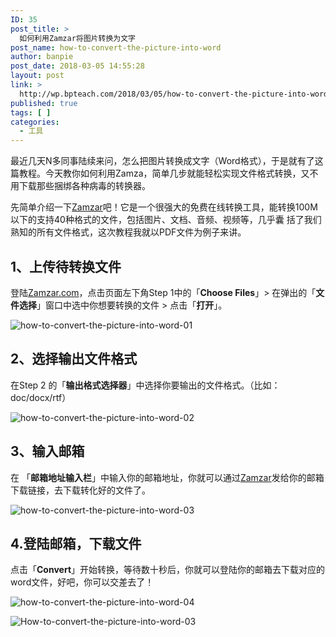 ```yaml
---
ID: 35
post_title: >
  如何利用Zamzar将图片转换为文字
post_name: how-to-convert-the-picture-into-word
author: banpie
post_date: 2018-03-05 14:55:28
layout: post
link: >
  http://wp.bpteach.com/2018/03/05/how-to-convert-the-picture-into-word/
published: true
tags: [ ]
categories:
  - 工具
---
```

最近几天N多同事陆续来问，怎么把图片转换成文字（Word格式），于是就有了这篇教程。今天教你如何利用Zamza，简单几步就能轻松实现文件格式转换，又不用下载那些捆绑各种病毒的转换器。

先简单介绍一下[Zamzar][1]吧！它是一个很强大的免费在线转换工具，能转换100M以下的支持40种格式的文件，包括图片、文档、音频、视频等，几乎囊 括了我们熟知的所有文件格式，这次教程我就以PDF文件为例子来讲。

## **1、上传待转换文件**

登陆[Zamzar.com][1]，点击页面左下角Step 1中的「**Choose Files**」> 在弹出的「**文件选择**」窗口中选中你想要转换的文件 > 点击「**打开**」。

![how-to-convert-the-picture-into-word-01][2]

## **2、选择输出文件格式**

在Step 2 的「**输出格式选择器**」中选择你要输出的文件格式。（比如：doc/docx/rtf）

![how-to-convert-the-picture-into-word-02][3]

## **3、输入邮箱**

在 「**邮箱地址输入栏**」中输入你的邮箱地址，你就可以通过[Zamzar][1]发给你的邮箱下载链接，去下载转化好的文件了。

![how-to-convert-the-picture-into-word-03][4]

## **4\.登陆邮箱，下载文件**

点击「**Convert**」开始转换，等待数十秒后，你就可以登陆你的邮箱去下载对应的word文件，好吧，你可以交差去了！

![how-to-convert-the-picture-into-word-04][5]

![How-to-convert-the-picture-into-word-03][6]

 [1]: http://www.Zamzar.com
 [2]: http://7arnhx.com1.z0.glb.clouddn.com/wp-content/uploads/2014/01/how-to-convert-the-picture-into-word-01.png
 [3]: http://7arnhx.com1.z0.glb.clouddn.com/wp-content/uploads/2014/01/how-to-convert-the-picture-into-word-02.png
 [4]: http://7arnhx.com1.z0.glb.clouddn.com/wp-content/uploads/2014/01/how-to-convert-the-picture-into-word-03.png
 [5]: http://7arnhx.com1.z0.glb.clouddn.com/wp-content/uploads/2014/01/how-to-convert-the-picture-into-word-04.png
 [6]: http://7arnhx.com1.z0.glb.clouddn.com/wp-content/uploads/2014/01/55.jpg